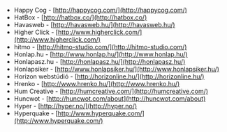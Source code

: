  * Happy Cog - [http://happycog.com/](http://happycog.com/)
 * HatBox - [http://hatbox.co/](http://hatbox.co/)
 * Havasweb - [http://havasweb.hu/](http://havasweb.hu/)
 * Higher Click - [http://www.higherclick.com/](http://www.higherclick.com/)
 * hitmo - [http://hitmo-studio.com/](http://hitmo-studio.com/)
 * Honlap.hu - [http://www.honlap.hu/](http://www.honlap.hu/)
 * Honlapasz.hu - [http://honlapasz.hu/](http://honlapasz.hu/)
 * Honlapsiker - [http://www.honlapsiker.hu/](http://www.honlapsiker.hu/)
 * Horizon webstúdió - [http://horizonline.hu/](http://horizonline.hu/)
 * Hrenko - [http://www.hrenko.hu/](http://www.hrenko.hu/)
 * Hum Creative - [http://humcreative.com/](http://humcreative.com/)
 * Huncwot - [http://huncwot.com/about](http://huncwot.com/about)
 * Hyper - [http://hyper.no/](http://hyper.no/)
 * Hyperquake - [http://www.hyperquake.com/](http://www.hyperquake.com/)